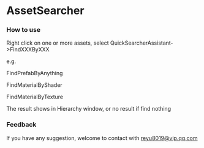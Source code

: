 # AssetSearcher
### How to use

Right click on one or more assets, select QuickSearcherAssistant->FindXXXByXXX

e.g.

FindPrefabByAnything

FindMaterialByShader

FindMaterialByTexture

The result shows in Hierarchy window, or no result if find nothing



### Feedback

If you have any suggestion, welcome to contact with reyu8019@vip.qq.com